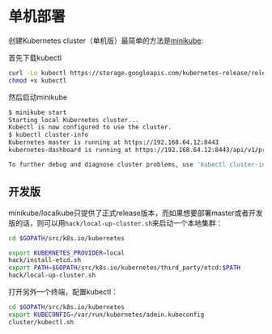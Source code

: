 # 单机部署

创建Kubernetes cluster（单机版）最简单的方法是[minikube](https://github.com/kubernetes/minikube):

首先下载kubectl

```sh
curl -Lo kubectl https://storage.googleapis.com/kubernetes-release/release/v1.5.2/bin/linux/amd64/kubectl
chmod +x kubectl
```

然后启动minikube

```sh
$ minikube start
Starting local Kubernetes cluster...  
Kubectl is now configured to use the cluster.
$ kubectl cluster-info
Kubernetes master is running at https://192.168.64.12:8443
kubernetes-dashboard is running at https://192.168.64.12:8443/api/v1/proxy/namespaces/kube-system/services/kubernetes-dashboard

To further debug and diagnose cluster problems, use 'kubectl cluster-info dump'.   
```

## 开发版

minikube/localkube只提供了正式release版本，而如果想要部署master或者开发版的话，则可以用`hack/local-up-cluster.sh`来启动一个本地集群：

```sh
cd $GOPATH/src/k8s.io/kubernetes

export KUBERNETES_PROVIDER=local
hack/install-etcd.sh
export PATH=$GOPATH/src/k8s.io/kubernetes/third_party/etcd:$PATH
hack/local-up-cluster.sh 
```

打开另外一个终端，配置kubectl：

```sh
cd $GOPATH/src/k8s.io/kubernetes
export KUBECONFIG=/var/run/kubernetes/admin.kubeconfig
cluster/kubectl.sh
```

